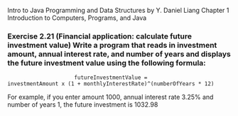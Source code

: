 Intro to Java Programming and Data Structures by Y. Daniel Liang
Chapter 1 Introduction to Computers, Programs, and Java

### Exercise 2.21 (Financial application: calculate future investment value) Write a program that reads in investment amount, annual interest rate, and number of years and displays the future investment value using the following formula:
                         futureInvestmentValue =
    investmentAmount x (1 + monthlyInterestRate)^(numberOfYears * 12)
For example, if you enter amount 1000, annual interest rate 3.25% and number of years 1, the future investment is 1032.98
